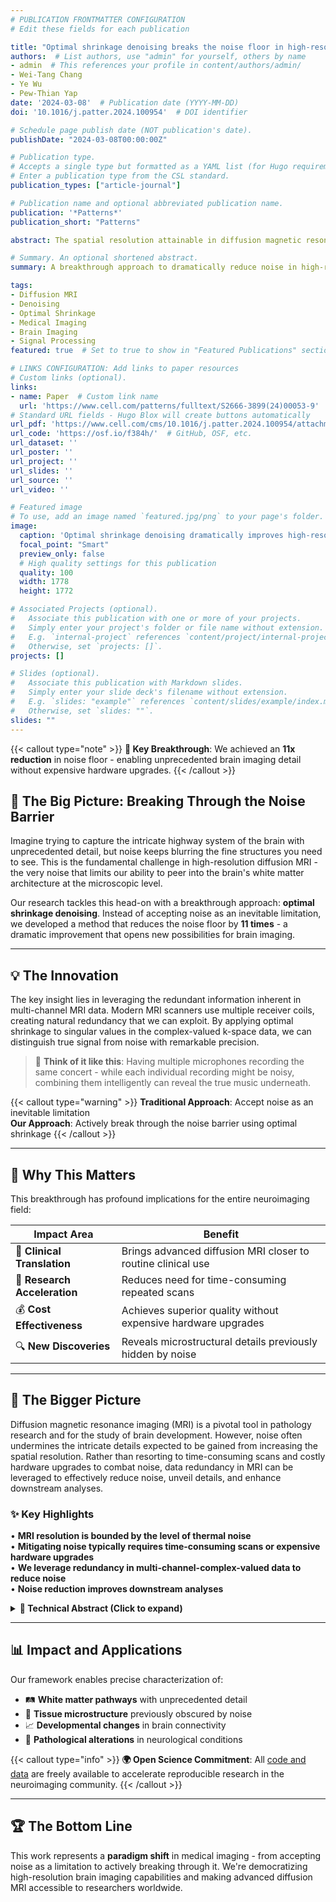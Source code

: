 ```yaml
---
# PUBLICATION FRONTMATTER CONFIGURATION
# Edit these fields for each publication

title: "Optimal shrinkage denoising breaks the noise floor in high-resolution diffusion MRI"
authors:  # List authors, use "admin" for yourself, others by name
- admin  # This references your profile in content/authors/admin/
- Wei-Tang Chang
- Ye Wu
- Pew-Thian Yap
date: '2024-03-08'  # Publication date (YYYY-MM-DD)
doi: '10.1016/j.patter.2024.100954'  # DOI identifier

# Schedule page publish date (NOT publication's date).
publishDate: "2024-03-08T00:00:00Z"

# Publication type.
# Accepts a single type but formatted as a YAML list (for Hugo requirements).
# Enter a publication type from the CSL standard.
publication_types: ["article-journal"]

# Publication name and optional abbreviated publication name.
publication: '*Patterns*'
publication_short: "Patterns"

abstract: The spatial resolution attainable in diffusion magnetic resonance (MR) imaging is inherently limited by noise. The weaker signal associated with a smaller voxel size, especially at a high level of diffusion sensitization, is often buried under the noise floor owing to the non-Gaussian nature of the MR magnitude signal. Here, we show how the noise floor can be suppressed remarkably via optimal shrinkage of singular values associated with noise in complex-valued k-space data from multiple receiver channels. We explore and compare different low-rank signal matrix recovery strategies to utilize the inherently redundant information from multiple channels. In combination with background phase removal, the optimal strategy reduces the noise floor by 11 times. Our framework enables imaging with substantially improved resolution for precise characterization of tissue microstructure and white matter pathways without relying on expensive hardware upgrades and time-consuming acquisition repetitions, outperforming other related denoising methods.

# Summary. An optional shortened abstract.
summary: A breakthrough approach to dramatically reduce noise in high-resolution diffusion MRI through optimal shrinkage denoising, enabling unprecedented detail in brain imaging without expensive hardware upgrades.

tags:
- Diffusion MRI
- Denoising
- Optimal Shrinkage
- Medical Imaging
- Brain Imaging
- Signal Processing
featured: true  # Set to true to show in "Featured Publications" section

# LINKS CONFIGURATION: Add links to paper resources
# Custom links (optional).
links:
- name: Paper  # Custom link name
  url: 'https://www.cell.com/patterns/fulltext/S2666-3899(24)00053-9'
# Standard URL fields - Hugo Blox will create buttons automatically
url_pdf: 'https://www.cell.com/cms/10.1016/j.patter.2024.100954/attachment/1e23d03e-3702-430e-9413-26f8e20e1417/mmc2.pdf'
url_code: 'https://osf.io/f384h/'  # GitHub, OSF, etc.
url_dataset: ''
url_poster: ''
url_project: ''
url_slides: ''
url_source: ''
url_video: ''

# Featured image
# To use, add an image named `featured.jpg/png` to your page's folder. 
image:
  caption: 'Optimal shrinkage denoising dramatically improves high-resolution diffusion MRI quality'
  focal_point: "Smart"
  preview_only: false
  # High quality settings for this publication
  quality: 100
  width: 1778
  height: 1772

# Associated Projects (optional).
#   Associate this publication with one or more of your projects.
#   Simply enter your project's folder or file name without extension.
#   E.g. `internal-project` references `content/project/internal-project/index.md`.
#   Otherwise, set `projects: []`.
projects: []

# Slides (optional).
#   Associate this publication with Markdown slides.
#   Simply enter your slide deck's filename without extension.
#   E.g. `slides: "example"` references `content/slides/example/index.md`.
#   Otherwise, set `slides: ""`.
slides: ""
---
```


{{< callout type="note" >}}
**🚀 Key Breakthrough**: We achieved an **11x reduction** in noise floor - enabling unprecedented brain imaging detail without expensive hardware upgrades.
{{< /callout >}}

## 🧠 The Big Picture: Breaking Through the Noise Barrier

Imagine trying to capture the intricate highway system of the brain with unprecedented detail, but noise keeps blurring the fine structures you need to see. This is the fundamental challenge in high-resolution diffusion MRI - the very noise that limits our ability to peer into the brain's white matter architecture at the microscopic level.

Our research tackles this head-on with a breakthrough approach: **optimal shrinkage denoising**. Instead of accepting noise as an inevitable limitation, we developed a method that reduces the noise floor by **11 times** - a dramatic improvement that opens new possibilities for brain imaging.

---

## 💡 The Innovation

The key insight lies in leveraging the redundant information inherent in multi-channel MRI data. Modern MRI scanners use multiple receiver coils, creating natural redundancy that we can exploit. By applying optimal shrinkage to singular values in the complex-valued k-space data, we can distinguish true signal from noise with remarkable precision.

> 🎵 **Think of it like this**: Having multiple microphones recording the same concert - while each individual recording might be noisy, combining them intelligently can reveal the true music underneath.

{{< callout type="warning" >}}
**Traditional Approach**: Accept noise as an inevitable limitation  
**Our Approach**: Actively break through the noise barrier using optimal shrinkage
{{< /callout >}}

---

## 🎯 Why This Matters

This breakthrough has profound implications for the entire neuroimaging field:

| Impact Area | Benefit |
|-------------|---------|
| 🏥 **Clinical Translation** | Brings advanced diffusion MRI closer to routine clinical use |
| 🔬 **Research Acceleration** | Reduces need for time-consuming repeated scans |
| 💰 **Cost Effectiveness** | Achieves superior quality without expensive hardware upgrades |
| 🔍 **New Discoveries** | Reveals microstructural details previously hidden by noise |

---

## 🌟 The Bigger Picture

Diffusion magnetic resonance imaging (MRI) is a pivotal tool in pathology research and for the study of brain development. However, noise often undermines the intricate details expected to be gained from increasing the spatial resolution. Rather than resorting to time-consuming scans and costly hardware upgrades to combat noise, data redundancy in MRI can be leveraged to effectively reduce noise, unveil details, and enhance downstream analyses.

### ✨ Key Highlights

• **MRI resolution is bounded by the level of thermal noise**  
• **Mitigating noise typically requires time-consuming scans or expensive hardware upgrades**  
• **We leverage redundancy in multi-channel-complex-valued data to reduce noise**  
• **Noise reduction improves downstream analyses**

<details>
<summary><strong>🔬 Technical Abstract (Click to expand)</strong></summary>

The spatial resolution attainable in diffusion magnetic resonance (MR) imaging is inherently limited by noise. The weaker signal associated with a smaller voxel size, especially at a high level of diffusion sensitization, is often buried under the noise floor owing to the non-Gaussian nature of the MR magnitude signal. Here, we show how the noise floor can be suppressed remarkably via optimal shrinkage of singular values associated with noise in complex-valued k-space data from multiple receiver channels. We explore and compare different low-rank signal matrix recovery strategies to utilize the inherently redundant information from multiple channels. In combination with background phase removal, the optimal strategy reduces the noise floor by 11 times. Our framework enables imaging with substantially improved resolution for precise characterization of tissue microstructure and white matter pathways without relying on expensive hardware upgrades and time-intensive acquisition repetitions, outperforming other related denoising methods.

</details>

---

## 📊 Impact and Applications

Our framework enables precise characterization of:

- 🛤️ **White matter pathways** with unprecedented detail
- 🔬 **Tissue microstructure** previously obscured by noise  
- 📈 **Developmental changes** in brain connectivity
- 🏥 **Pathological alterations** in neurological conditions

{{< callout type="info" >}}
**🌍 Open Science Commitment**: All [code and data](https://osf.io/f384h/) are freely available to accelerate reproducible research in the neuroimaging community.
{{< /callout >}}

---

## 🏆 The Bottom Line

This work represents a **paradigm shift** in medical imaging - from accepting noise as a limitation to actively breaking through it. We're democratizing high-resolution brain imaging capabilities and making advanced diffusion MRI accessible to researchers worldwide.
